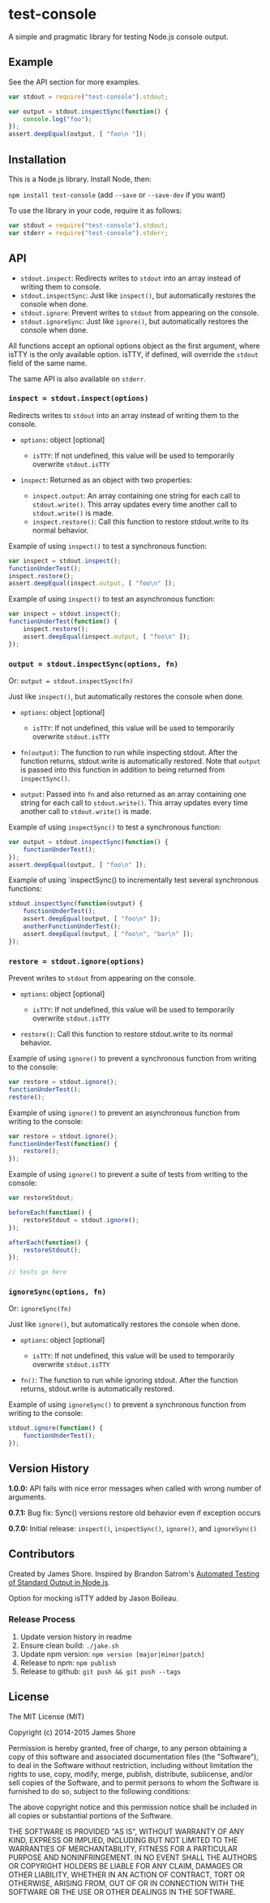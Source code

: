 # test-console

A simple and pragmatic library for testing Node.js console output.


## Example

See the API section for more examples.

```javascript
var stdout = require("test-console").stdout;

var output = stdout.inspectSync(function() {
    console.log("foo");
});
assert.deepEqual(output, [ "foo\n "]);
```

## Installation

This is a Node.js library. Install Node, then:

`npm install test-console` (add `--save` or `--save-dev` if you want)

To use the library in your code, require it as follows:

```javascript
var stdout = require("test-console").stdout;
var stderr = require("test-console").stderr;
```


## API

* `stdout.inspect`: Redirects writes to `stdout` into an array instead of writing them to console.
* `stdout.inspectSync`: Just like `inspect()`, but automatically restores the console when done.
* `stdout.ignore`: Prevent writes to `stdout` from appearing on the console.
* `stdout.ignoreSync`: Just like `ignore()`, but automatically restores the console when done.

All functions accept an optional options object as the first argument, where isTTY is the only available option. isTTY, if defined, will override the `stdout` field of the same name.

The same API is also available on `stderr`.


### `inspect = stdout.inspect(options)`

Redirects writes to `stdout` into an array instead of writing them to the console.

* `options`: object [optional]
  * `isTTY`: If not undefined, this value will be used to temporarily overwrite `stdout.isTTY`

* `inspect`: Returned as an object with two properties:
  * `inspect.output`: An array containing one string for each call to `stdout.write()`. This array updates every time another call to `stdout.write()` is made.
  * `inspect.restore()`: Call this function to restore stdout.write to its normal behavior.

Example of using `inspect()` to test a synchronous function:

```javascript
var inspect = stdout.inspect();
functionUnderTest();
inspect.restore();
assert.deepEqual(inspect.output, [ "foo\n" ]);
```

Example of using `inspect()` to test an asynchronous function:

```javascript
var inspect = stdout.inspect();
functionUnderTest(function() {
    inspect.restore();
    assert.deepEqual(inspect.output, [ "foo\n" ]);
});
```


### `output = stdout.inspectSync(options, fn)`
Or: `output = stdout.inspectSync(fn)`

Just like `inspect()`, but automatically restores the console when done.

* `options`: object [optional]
  * `isTTY`: If not undefined, this value will be used to temporarily overwrite `stdout.isTTY`

* `fn(output)`: The function to run while inspecting stdout. After the function returns, stdout.write is automatically restored. Note that `output` is passed into this function in addition to being returned from `inspectSync()`.

* `output`: Passed into `fn` and also returned as an array containing one string for each call to `stdout.write()`. This array updates every time another call to `stdout.write()` is made.

Example of using `inspectSync()` to test a synchronous function:

```javascript
var output = stdout.inspectSync(function() {
    functionUnderTest();
});
assert.deepEqual(output, [ "foo\n" ]);
```

Example of using `inspectSync() to incrementally test several synchronous functions:

```javascript
stdout.inspectSync(function(output) {
    functionUnderTest();
    assert.deepEqual(output, [ "foo\n" ]);
    anotherFunctionUnderTest();
    assert.deepEqual(output, [ "foo\n", "bar\n" ]);
});
```


### `restore = stdout.ignore(options)`

Prevent writes to `stdout` from appearing on the console.

* `options`: object [optional]
  * `isTTY`: If not undefined, this value will be used to temporarily overwrite `stdout.isTTY`

* `restore()`: Call this function to restore stdout.write to its normal behavior.

Example of using `ignore()` to prevent a synchronous function from writing to the console:

```javascript
var restore = stdout.ignore();
functionUnderTest();
restore();
```

Example of using `ignore()` to prevent an asynchronous function from writing to the console:

```javascript
var restore = stdout.ignore();
functionUnderTest(function() {
    restore();
});
```

Example of using `ignore()` to prevent a suite of tests from writing to the console:

```javascript
var restoreStdout;

beforeEach(function() {
    restoreStdout = stdout.ignore();
});

afterEach(function() {
    restoreStdout();
});

// tests go here
```


### `ignoreSync(options, fn)`
Or: `ignoreSync(fn)`

Just like `ignore()`, but automatically restores the console when done.

* `options`: object [optional]
  * `isTTY`: If not undefined, this value will be used to temporarily overwrite `stdout.isTTY`

* `fn()`: The function to run while ignoring stdout. After the function returns, stdout.write is automatically restored.

Example of using `ignoreSync()` to prevent a synchronous function from writing to the console:

```javascript
stdout.ignore(function() {
    functionUnderTest();
});
```


## Version History

__1.0.0:__ API fails with nice error messages when called with wrong number of arguments.

__0.7.1:__ Bug fix: Sync() versions restore old behavior even if exception occurs

__0.7.0:__ Initial release: `inspect()`, `inspectSync()`, `ignore()`, and `ignoreSync()`


## Contributors

Created by James Shore. Inspired by Brandon Satrom's [Automated Testing of Standard Output in Node.js](http://userinexperience.com/?p=714).

Option for mocking isTTY added by Jason Boileau.


### Release Process

1. Update version history in readme
2. Ensure clean build: `./jake.sh`
3. Update npm version: `npm version [major|minor|patch]`
4. Release to npm: `npm publish`
5. Release to github: `git push && git push --tags`


## License

The MIT License (MIT)

Copyright (c) 2014-2015 James Shore

Permission is hereby granted, free of charge, to any person obtaining a copy
of this software and associated documentation files (the "Software"), to deal
in the Software without restriction, including without limitation the rights
to use, copy, modify, merge, publish, distribute, sublicense, and/or sell
copies of the Software, and to permit persons to whom the Software is
furnished to do so, subject to the following conditions:

The above copyright notice and this permission notice shall be included in
all copies or substantial portions of the Software.

THE SOFTWARE IS PROVIDED "AS IS", WITHOUT WARRANTY OF ANY KIND, EXPRESS OR
IMPLIED, INCLUDING BUT NOT LIMITED TO THE WARRANTIES OF MERCHANTABILITY,
FITNESS FOR A PARTICULAR PURPOSE AND NONINFRINGEMENT. IN NO EVENT SHALL THE
AUTHORS OR COPYRIGHT HOLDERS BE LIABLE FOR ANY CLAIM, DAMAGES OR OTHER
LIABILITY, WHETHER IN AN ACTION OF CONTRACT, TORT OR OTHERWISE, ARISING FROM,
OUT OF OR IN CONNECTION WITH THE SOFTWARE OR THE USE OR OTHER DEALINGS IN
THE SOFTWARE.

